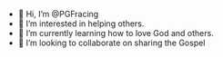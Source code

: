 - 👋 Hi, I’m @PGFracing
- 👀 I’m interested in helping others.
- 🌱 I’m currently learning how to love God and others.
- 💞️ I’m looking to collaborate on sharing the Gospel

<!---
PGFracing/PGFracing is a ✨ special ✨ repository because its `README.md` (this file) appears on your GitHub profile.
You can click the Preview link to take a look at your changes.
--->
